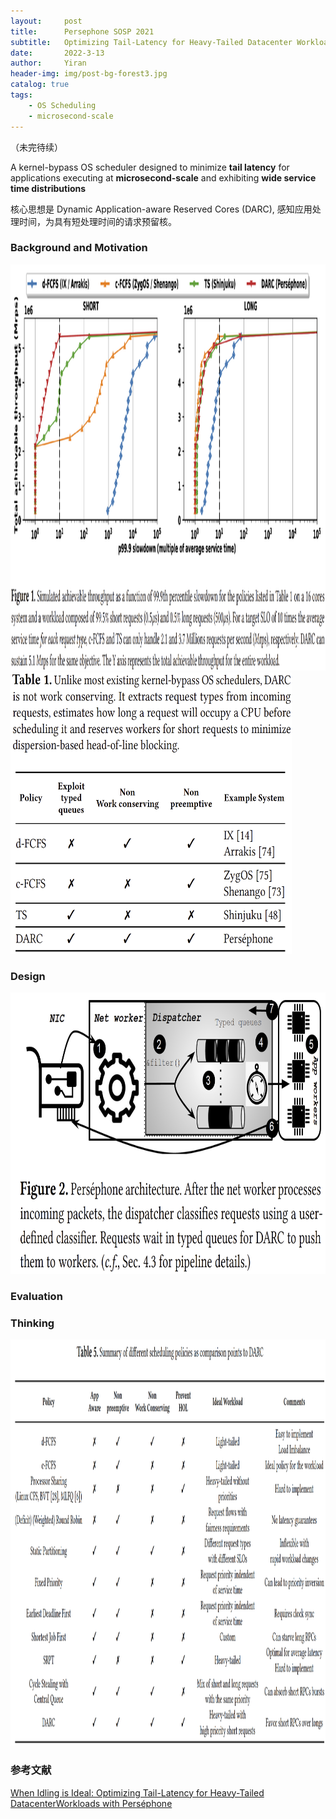 ```yaml
---
layout:     post
title:      Persephone SOSP 2021
subtitle:   Optimizing Tail-Latency for Heavy-Tailed Datacenter Workloads with Perséphone
date:       2022-3-13
author:     Yiran
header-img: img/post-bg-forest3.jpg
catalog: true
tags:
    - OS Scheduling
    - microsecond-scale
---
```


（未完待续）

A kernel-bypass OS scheduler designed to minimize **tail latency** for applications executing at **microsecond-scale** and exhibiting **wide service time distributions**

核心思想是 Dynamic Application-aware Reserved Cores (DARC), 感知应用处理时间，为具有短处理时间的请求预留核。



### Background and Motivation


 <img width="950" height="650" src="/img/post-pers-1.png"/>



<img width="450" height="450" src="/img/post-pers-2.png"/>




### Design



<img width="650" height="450" src="/img/post-pers-3.png"/>



### Evaluation



### Thinking

<img width="950" height="650" src="/img/post-pers-4.png"/>



### 参考文献

[When Idling is Ideal: Optimizing Tail-Latency for Heavy-Tailed DatacenterWorkloads with Perséphone](https://irenezhang.net/papers/persephone-sosp21.pdf)
